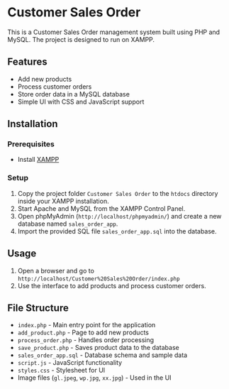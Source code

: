 # Customer Sales Order

This is a Customer Sales Order management system built using PHP and MySQL. The project is designed to run on XAMPP.

## Features
- Add new products
- Process customer orders
- Store order data in a MySQL database
- Simple UI with CSS and JavaScript support

## Installation

### Prerequisites
- Install [XAMPP](https://www.apachefriends.org/index.html)

### Setup
1. Copy the project folder `Customer Sales Order` to the `htdocs` directory inside your XAMPP installation.
2. Start Apache and MySQL from the XAMPP Control Panel.
3. Open phpMyAdmin (`http://localhost/phpmyadmin/`) and create a new database named `sales_order_app`.
4. Import the provided SQL file `sales_order_app.sql` into the database.

## Usage
1. Open a browser and go to `http://localhost/Customer%20Sales%20Order/index.php`
2. Use the interface to add products and process customer orders.

## File Structure
- `index.php` - Main entry point for the application
- `add_product.php` - Page to add new products
- `process_order.php` - Handles order processing
- `save_product.php` - Saves product data to the database
- `sales_order_app.sql` - Database schema and sample data
- `script.js` - JavaScript functionality
- `styles.css` - Stylesheet for UI
- Image files (`gl.jpeg`, `wp.jpg`, `xx.jpg`) - Used in the UI
